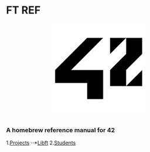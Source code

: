 # FT REF
<p align="center">
  <img width="255" height="255" src="img/logo.png">
</p>

### A homebrew reference manual for 42

1.[Projects](pdf/PDF.md)
⋅⋅*[Libft](pdf/libft.en.pdf)
2.[Students](STUDENTS.md) 
